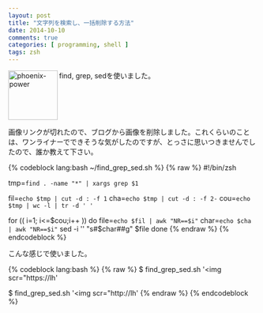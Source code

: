 ```yaml
---
layout: post
title: "文字列を検索し、一括削除する方法"
date: 2014-10-10
comments: true
categories: [ programming, shell ]
tags: zsh
---
```

<img src="{{ root_url }}/images/more.png" alt="phoenix-power" align="left" width="100" height="100">find, grep, sedを使いました。<!--more--><br clear="all">

画像リンクが切れたので、ブログから画像を削除しました。これくらいのことは、ワンライナーでできそうな気がしたのですが、とっさに思いつきませんでしたので、誰か教えて下さい。

{% codeblock lang:bash ~/find_grep_sed.sh %}
{% raw %}
#!/bin/zsh

tmp=`find . -name "*" | xargs grep $1`

fil=`echo $tmp | cut -d : -f 1`
cha=`echo $tmp | cut -d : -f 2-`
cou=`echo $tmp | wc -l | tr -d ' '`

for (( i=1; i<=$cou;i++ ))
do
    file=`echo $fil | awk "NR==$i"`
    char=`echo $cha | awk "NR==$i"`
    sed -i '' "s#$char##g" $file
done
{% endraw %}
{% endcodeblock %}

こんな感じで使いました。

{% codeblock lang:bash %}
{% raw %}
$ find_grep_sed.sh '<img scr="https://lh'

$ find_grep_sed.sh '<img scr="http://lh'
{% endraw %}
{% endcodeblock %}

